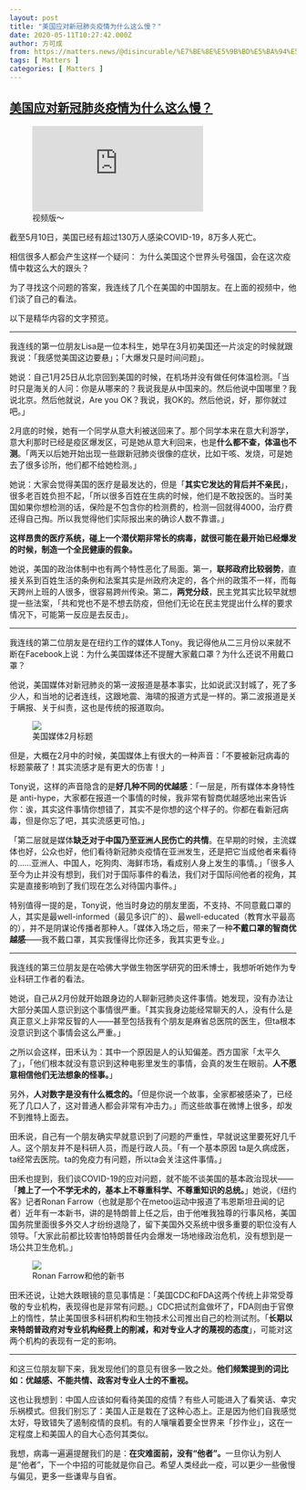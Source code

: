```yaml
---
layout: post
title: "美国应对新冠肺炎疫情为什么这么慢？"
date: 2020-05-11T10:27:42.000Z
author: 方可成
from: https://matters.news/@disincurable/%E7%BE%8E%E5%9B%BD%E5%BA%94%E5%AF%B9%E6%96%B0%E5%86%A0%E8%82%BA%E7%82%8E%E7%96%AB%E6%83%85%E4%B8%BA%E4%BB%80%E4%B9%88%E8%BF%99%E4%B9%88%E6%85%A2-bafyreieaer5ktt2pmredw3toar7rhlhkmep5llkss5bd5iccmch6wr3j34
tags: [ Matters ]
categories: [ Matters ]
---
```

<!--1589192862000-->
[美国应对新冠肺炎疫情为什么这么慢？](https://matters.news/@disincurable/%E7%BE%8E%E5%9B%BD%E5%BA%94%E5%AF%B9%E6%96%B0%E5%86%A0%E8%82%BA%E7%82%8E%E7%96%AB%E6%83%85%E4%B8%BA%E4%BB%80%E4%B9%88%E8%BF%99%E4%B9%88%E6%85%A2-bafyreieaer5ktt2pmredw3toar7rhlhkmep5llkss5bd5iccmch6wr3j34)
------

<div>
<figure class="embed-video"><div class="iframe-container"><iframe src="https://www.youtube.com/embed/3zUU_fZ_dbw?rel=0" frameborder="0" allowfullscreen="true" sandbox="allow-scripts allow-same-origin allow-popups"></iframe></div><figcaption><span>视频版～</span></figcaption></figure><p>截至5月10日，美国已经有超过130万人感染COVID-19，8万多人死亡。</p><p>相信很多人都会产生这样一个疑问： 为什么美国这个世界头号强国，会在这次疫情中栽这么大的跟头？</p><p>为了寻找这个问题的答案，我连线了几个在美国的中国朋友。在上面的视频中，他们谈了自己的看法。</p><p>以下是精华内容的文字预览。</p><hr><p>我连线的第一位朋友Lisa是一位本科生，她早在3月初美国还一片淡定的时候就跟我说：「我感觉美国这边要悬」；「大爆发只是时间问题」。</p><p>她说：自己1月25日从北京回到美国的时候，在机场并没有做任何体温检测。「当时只是海关的人问：你是从哪来的？我说我是从中国来的。然后他说中国哪里？我说北京。然后他就说，Are you OK？我说，我OK的。然后他说，好，那你就过吧。」</p><p>2月底的时候，她有一个同学从意大利被送回来了。那个同学本来在意大利游学，意大利那时已经是疫区爆发区，可是她从意大利回来，也是<strong>什么都不查，体温也不测</strong>。「两天以后她开始出现一些跟新冠肺炎很像的症状，比如干咳、发烧，可是她去了很多诊所，他们都不给她检测。」</p><p>她说：大家会觉得美国的医疗是最发达的，但是「<strong>其实它发达的背后并不亲民</strong>」，很多老百姓负担不起，「所以很多百姓在生病的时候，他们是不敢投医的。当时美国如果你想检测的话，保险是不包含你的检测费的，检测一回就得4000，治疗费还得自己掏。所以我觉得他们实际报出来的确诊人数不靠谱。」</p><p><strong>这样昂贵的医疗系统，碰上一个潜伏期非常长的病毒，就很可能在最开始已经爆发的时候，制造一个全民健康的假象。</strong></p><p>她说，美国的政治体制中也有两个特性恶化了局面。第一，<strong>联邦政府比较弱势</strong>，直接关系到百姓生活的条例和法案其实是州政府决定的，各个州的政策不一样，而每天跨州上班的人很多，很容易跨州传染。第二，<strong>两党分歧</strong>，民主党其实比较早就想提一些法案，「共和党也不是不想去防疫，但他们无论在民主党提出什么样的要求情况下，可能第一反应是去反击」。</p><hr><p>我连线的第二位朋友是在纽约工作的媒体人Tony。我记得他从二三月份以来就不断在Facebook上说：为什么美国媒体还不提醒大家戴口罩？为什么还说不用戴口罩？</p><p>他说，美国媒体对新冠肺炎的第一波报道是基本事实，比如说武汉封城了，死了多少人，和当地的记者连线，这跟地震、海啸的报道方式是一样的。第二波报道是关于瞒报、关于纠责，这也是传统的报道取向。</p><figure class="image"><img src="https://assets.matters.news/embed/e70d8f8c-3478-4602-88c9-247a6d63d14a.jpeg" data-asset-id="e70d8f8c-3478-4602-88c9-247a6d63d14a" referrerpolicy="no-referrer"><figcaption><span>美国媒体2月标题</span></figcaption></figure><p>但是，大概在2月中的时候，美国媒体上有很大的一种声音：「不要被新冠病毒的标题蒙蔽了！其实流感才是有更大的伤害！」</p><p>Tony说，这样的声音隐含的是<strong>好几种不同的优越感</strong>：「一层是，所有媒体本身特性是 anti-hype，大家都在报道一个事情的时候，我非常有智商优越感地出来告诉你：诶，其实这件事情你想错了，其实不是你想的这个样子的。你都在看新冠病毒，但是你忘了吧，其实流感更可怕。」</p><p>「第二层就是媒体<strong>缺乏对于中国乃至亚洲人民伤亡的共情</strong>。在早期的时候，主流媒体也好，公众也好，他们看待新冠肺炎疫情在亚洲发生，还是把它当成他者来看待的……亚洲人、中国人，吃狗肉、海鲜市场，看成别人身上发生的事情。」「很多人至今为止并没有想到，我们对于国际事件的看法，我们对于国际间他者的视角，其实是直接影响到了我们现在怎么对待国内事件。」</p><p>特别值得一提的是，Tony说，他当时身边的朋友里面，不支持、不同意戴口罩的人，其实是最well-informed（最见多识广的）、最well-educated（教育水平最高的），并不是阴谋论传播者那种人。「媒体入场之后，带来了一种<strong>不戴口罩的智商优越感</strong>——我不戴口罩，其实我懂得比你还多，我其实更专业。」</p><hr><p>我连线的第三位朋友是在哈佛大学做生物医学研究的田禾博士，我想听听她作为专业科研工作者的看法。</p><p>她说，自己从2月份就开始跟身边的人聊新冠肺炎这件事情。她发现，没有办法让大部分美国人意识到这个事情很严重。「其实我身边能经常聊天的人，没有什么是真正意义上非常反智的人——甚至包括我有个朋友是麻省总医院的医生，但ta根本没意识到这个事情会这么严重。」</p><p>之所以会这样，田禾认为：其中一个原因是人的认知偏差。西方国家「太平久了」，「他们根本就没有意识到这种电影里发生的事情，会真的发生在眼前。<strong>人不愿意相信他们无法想象的怪事。</strong>」</p><p>另外，<strong>人对数字是没有什么概念的。</strong>「但是你说一个故事，全家都被感染了，已经死了几口人了，这对普通人都会非常有冲击力。」而这些故事在微博上很多，却发不到推特上面去。</p><p>田禾说，自己有一个朋友确实早就意识到了问题的严重性，早就说这里要死好几千人。这个朋友并不是科研人员，而是行政人员。「有一个基本原因 ta是久病成医，ta经常去医院。ta的免疫力有问题，所以ta会关注这件事情。」</p><p>田禾也提到，我们谈COVID-19的应对问题，就不能不谈美国的基本政治现状——「<strong>摊上了一个不学无术的，基本上不尊重科学、不尊重知识的总统。</strong>」她说，《纽约客》记者Ronan Farrow（也就是那个在metoo运动中报道了韦恩斯坦丑闻的记者）近年有一本新书，讲的是特朗普上任之后，由于他唯我独尊的行事风格，美国国务院里面很多外交人才纷纷退隐了，留下美国外交系统中很多重要的职位没有人领导。「大家此前都比较害怕特朗普任内会爆发一场地缘政治危机，没有想到是一场公共卫生危机。」</p><figure class="image"><img src="https://assets.matters.news/embed/8c533458-c970-4841-8bf8-9d8a0ad83d92.jpeg" data-asset-id="8c533458-c970-4841-8bf8-9d8a0ad83d92" referrerpolicy="no-referrer"><figcaption><span>Ronan Farrow和他的新书</span></figcaption></figure><p>田禾还说，让她大跌眼镜的意见事情是：「美国CDC和FDA这两个传统上非常受尊敬的专业机构，表现得也是非常有问题。」CDC把试剂盒做坏了，FDA则由于官僚上的惰性，禁止美国很多科研机构和生物技术公司推出自己的检测试剂。「<strong>长期以来特朗普政府对专业机构经费上的削减，和对专业人才的蔑视的态度</strong>」，可能对这两个机构的表现有一定的影响。</p><hr><p>和这三位朋友聊下来，我发现他们的意见有很多一致之处。<strong>他们频繁提到的词比如：优越感、不能共情、政客对专业人士的不重视。</strong></p><p>这也让我想到：中国人应该如何看待美国的疫情？有些人可能进入了看笑话、幸灾乐祸模式。但我们别忘了：美国人正是栽在了这种心态上。正是因为他们自我感觉太好，导致错失了遏制疫情的良机。有的人嚷嚷着要全世界来「抄作业」，这在一定程度上和美国人的自大心态何其类似。</p><p>我想，病毒一遍遍提醒我们的是：<strong>在灾难面前，没有“他者”。</strong>一旦你认为别人是“他者”，下一个中招的可能就是你自己。希望人类经此一疫，可以更少一些傲慢与偏见，更多一些谦卑与自省。</p>
</div>
